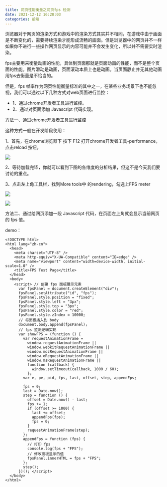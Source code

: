 ```yaml
---
title: 网页性能衡量之网页fps 检测
date: 2021-12-12 16:28:03
categories: 前端
---
```

浏览器对于网页的渲染方式和游戏中的渲染方式其实并不相同，在游戏中由于画面是不断变化的，需要持续渲染才能形成流畅的画面。但是浏览器中的网页并不一样如果你不进行一些操作网页显示的内容可能并不会发生变化，所以并不需要实时渲染。

fps主要用来衡量动画的性能，具体到页面那就是页面动画的性能，而不是整个页面的性能。图片滑动是动画，页面滚动本质上也是动画。当页面静止并无其他动画用fps去衡量是不恰当的。

但是，fps 帧率作为网页性能衡量标准的其中之一，在某些业务场景下也不能忽视，我们可以通过以下几种方式对web页面进行监控：

- 1、通过chrome开发者工具进行监控。
- 2、通过对页面添加 Javascript 代码实现。

方法一、通过chrome开发者工具进行监控

这种方式一般在开发阶段使用：

1、首先，在chrome浏览器下 按下 F12 打开chrome开发者工具-performance，点击reload 按钮。

![](https://upload-images.jianshu.io/upload_images/10024246-cf288a76125f028e.png?imageMogr2/auto-orient/strip%7CimageView2/2/w/1240)

2、等待加载完毕，你就可以看到下图的各维度的分析结果，但这不是今天我们要讨论的重点。

3、点击左上角工具栏，找到More tools中 的rendering，勾选上FPS meter

![](https://upload-images.jianshu.io/upload_images/10024246-3e4a95b0949e03d2.png?imageMogr2/auto-orient/strip%7CimageView2/2/w/1240)

![](https://upload-images.jianshu.io/upload_images/10024246-77f111a030e30a75.png?imageMogr2/auto-orient/strip%7CimageView2/2/w/1240)

方法二、通过给网页添加一段 Javascript 代码，在页面左上角就会显示当前网页的 fps 值。

demo：

```
<!DOCTYPE html>
<html lang="zh-cn">
  <head>
    <meta charset="UTF-8" />
    <meta http-equiv="X-UA-Compatible" content="IE=edge" />
    <meta name="viewport" content="width=device-width, initial-scale=1.0" />
    <title>FPS Test Page</title>
  </head>
  <body>
    <script> // 创建 fps 面板展示元素
      var fpsPanel = document.createElement("div");
      fpsPanel.setAttribute("id", "fps");
      fpsPanel.style.position = "fixed";
      fpsPanel.style.left = "3px";
      fpsPanel.style.top = "3px";
      fpsPanel.style.color = "red";
      fpsPanel.style.zIndex = 10000;
      // 将面板插入到 body
      document.body.append(fpsPanel);
      // fps 监测逻辑实现
      var showFPS = (function () {
        var requestAnimationFrame =
          window.requestAnimationFrame ||
          window.webkitRequestAnimationFrame ||
          window.mozRequestAnimationFrame ||
          window.oRequestAnimationFrame ||
          window.msRequestAnimationFrame ||
          function (callback) {
            window.setTimeout(callback, 1000 / 60);
          };
        var e, pe, pid, fps, last, offset, step, appendFps;

        fps = 0;
        last = Date.now();
        step = function () {
          offset = Date.now() - last;
          fps += 1;
          if (offset >= 1000) {
            last += offset;
            appendFps(fps);
            fps = 0;
          }
          requestAnimationFrame(step);
        };
        appendFps = function (fps) {
          // 打印 fps
          console.log(fps + "FPS");
          // 修改面板显示的值
          fpsPanel.innerHTML = fps + "FPS";
        };
        step();
      })(); </script>
  </body>
</html>
```
